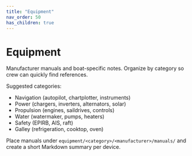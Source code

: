 ```yaml
---
title: "Equipment"
nav_order: 50
has_children: true
---
```


# Equipment

Manufacturer manuals and boat-specific notes. Organize by category so crew can quickly find references.

Suggested categories:

- Navigation (autopilot, chartplotter, instruments)
- Power (chargers, inverters, alternators, solar)
- Propulsion (engines, saildrives, controls)
- Water (watermaker, pumps, heaters)
- Safety (EPIRB, AIS, raft)
- Galley (refrigeration, cooktop, oven)

Place manuals under `equipment/<category>/<manufacturer>/manuals/` and create a short Markdown summary per device.
